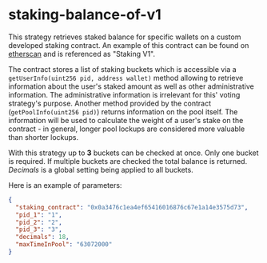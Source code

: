 # staking-balance-of-v1

This strategy retrieves staked balance for specific wallets on a custom developed staking contract.
An example of this contract can be found on [etherscan](https://etherscan.io/address/0x0a3476c1ea4ef65416016876c67e1a14e3575d73) and is referenced as "Staking V1".

The contract stores a list of staking buckets which is accessible via a `getUserInfo(uint256 pid, address wallet)` method allowing to retrieve 
information about the user's staked amount as well as other administrative information. The administrative information is irrelevant for this'
voting strategy's purpose. 
Another method provided by the contract (`getPoolInfo(uint256 pid)`) returns information on the pool itself. The information will be used to calculate
the weight of a user's stake on the contract - in general, longer pool lockups are considered more valuable than shorter lockups.

With this strategy up to **3** buckets can be checked at once. Only one bucket is required. If multiple buckets are checked
the total balance is returned. 
*Decimals* is a global setting being applied to all buckets.

Here is an example of parameters:

```json
{
  "staking_contract": "0x0a3476c1ea4ef65416016876c67e1a14e3575d73",
  "pid_1": "1",
  "pid_2": "2",
  "pid_3": "3",
  "decimals": 18,
  "maxTimeInPool": "63072000"
}
```
